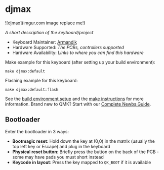 # djmax

![djmax](imgur.com image replace me!)

*A short description of the keyboard/project*

* Keyboard Maintainer: [Armandik](https://github.com/Armandik)
* Hardware Supported: *The PCBs, controllers supported*
* Hardware Availability: *Links to where you can find this hardware*

Make example for this keyboard (after setting up your build environment):

    make djmax:default

Flashing example for this keyboard:

    make djmax:default:flash

See the [build environment setup](https://docs.qmk.fm/#/getting_started_build_tools) and the [make instructions](https://docs.qmk.fm/#/getting_started_make_guide) for more information. Brand new to QMK? Start with our [Complete Newbs Guide](https://docs.qmk.fm/#/newbs).

## Bootloader

Enter the bootloader in 3 ways:

* **Bootmagic reset**: Hold down the key at (0,0) in the matrix (usually the top left key or Escape) and plug in the keyboard
* **Physical reset button**: Briefly press the button on the back of the PCB - some may have pads you must short instead
* **Keycode in layout**: Press the key mapped to `QK_BOOT` if it is available
